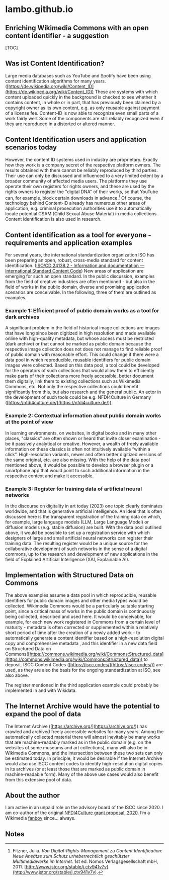 # lambo.github.io

## Enriching Wikimedia Commons with an open content identifier - a suggestion

[TOC]

## Was ist Content Identification?

Large media databases such as YouTube and Spotify have been using content identification algorithms for many years. ([https://de.wikipedia.org/wiki/Content_ID](https://de.wikipedia.org/wiki/Content_ID)) These are systems with which content uploaded quickly in the background is checked to see whether it contains content, in whole or in part, that has previously been claimed by a copyright owner as its own content, e.g. as only reusable against payment of a license fee. Content-ID is now able to recognize even small parts of a work fairly well. Some of the components are still reliably recognized even if they are reproduced in a distorted or altered manner.

## Content Identification users and application scenarios today

However, the content ID systems used in industry are proprietary. Exactly how they work is a company secret of the respective platform owners. The results obtained with them cannot be reliably reproduced by third parties. Their use can only be discussed and influenced to a very limited extent by a broader community of affected media users. The platforms they use operate their own registers for rights owners, and these are used by the rights owners to register the "digital DNA" of their works, so that YouTube can, for example, block certain downloads in advance.[^1] Of course, the technology behind Content-ID already has numerous other areas of application, e.g. criminal prosecution authorities use it to automatically locate potential CSAM (Child Sexual Abuse Material) in media collections. Content identification is also used in research.

## Content identification as a tool for everyone - requirements and application examples

For several years, the international standardization organization ISO has been preparing an open, robust, cross-media standard for content identification. ([ISO/CD 24138.2 - Information and documentation — International Standard Content Code](https://www.iso.org/standard/77899.html)) New areas of application are emerging for such an open standard. In the public discussion, examples from the field of creative industries are often mentioned - but also in the field of works in the public domain, diverse and promising application scenarios are conceivable. In the following, three of them are outlined as examples.

### Example 1: Efficient proof of public domain works as a tool for dark archives

A significant problem in the field of historical image collections are images that have long since been digitized in high resolution and made available online with high-quality metadata, but whose access must be restricted (dark archive) or that cannot be marked as public domain because the respective image collection does not does not manage to find reliable proof of public domain with reasonable effort. This could change if there were a data pool in which reproducible, reusable identifiers for public domain images were collected. Based on this data pool, a tool could be developed for the operators of such collections that would allow them to efficiently make parts of their collections more freely accessible, better document them digitally, link them to existing collections such as Wikimedia Commons, etc. Not only the respective collections could benefit significantly from this, but also research and the general public. An actor in the development of such tools could be e.g. NFDI4Culture in Germany ([https://nfdi4culture.de/](https://nfdi4culture.de/)).

### Example 2: Contextual information about public domain works at the point of view

In learning environments, on websites, in digital books and in many other places, "classics" are often shown or heard that invite closer examination - be it passively analytical or creative. However, a wealth of freely available information on these classics is often not intuitively available “within a click”. High-resolution variants, newer and often better digitized versions of the same original, etc. are also missing. With the help of the data pool mentioned above, it would be possible to develop a browser plugin or a smartphone app that would point to such additional information in the respective context and make it accessible.

### Example 3: Register for training data of artificial neural networks

In the discourse on digitality in art today (2023) one topic clearly dominates worldwide, and that is generative artificial intelligence. An ideal that is often discussed here is the transparent registration of the training data on which, for example, large language models (LLM, Large Language Model) or diffusion models (e.g. stable diffusion) are built. With the data pool outlined above, it would be possible to set up a registration service with which designers of large and small artificial neural networks can register their training data. The resulting register would be a unique source for the collaborative development of such networks in the sense of a digital commons, up to the research and development of new applications in the field of Explained Artificial Intelligence (XAI, Explainable AI).

## Implementation with Structured Data on Commons

The above examples assume a data pool in which reproducible, reusable identifiers for public domain images and other media types would be collected. Wikimedia Commons  would be a particularly suitable starting point, since a critical mass of works in the public domain is continuously being collected, described and used here. It would be conceivable, for example, for each new work registered in Commons from a certain level of maturity - metadata is often corrected or supplemented within a relatively short period of time after the creation of a newly added work - to automatically generate a content identifier based on a high-resolution digital copy and comprehensive metadata , and this identifier in a new data field on Structured Data on Commons([https://commons.wikimedia.org/wiki/Commons:Structured_data](https://commons.wikimedia.org/wiki/Commons:Structured_data)) to deposit. ISCC Content Codes ([https://iscc.codes/](https://iscc.codes/)) are used, as they are also the basis for the ongoing standardization at ISO, see also above.

The register mentioned in the third application example could probably be implemented in and with Wikidata.

## The Internet Archive would have the potential to expand the pool of data

The Internet Archive ([https://archive.org/](https://archive.org/)) has crawled and archived freely accessible websites for many years. Among the automatically collected material there will almost inevitably be many works that are machine-readably marked as in the public domain (e.g. on the websites of some museums and art collections), many will also be in Wikimedia Commons, and the intersection between these two sets can only be estimated today. In principle, it would be desirable if the Internet Archive would also use ISCC content codes to identify high-resolution digital copies in its archives (or at least those that are marked as public domain in machine-readable form). Many of the above use cases would also benefit from this extensive pool of data.

## About the author

I am active in an unpaid role on the advisory board of the ISCC since 2020. I am co-author of the original [NFDI4Culture grant proposal, 2020](https://doi.org/10.3897/rio.6.e57036). I’m a Wikimedia [fanboy](https://twitter.com/Lambo/status/1454064183734116353) since… always.

<!-- Footnotes themselves at the bottom. -->
## Notes

[^1]:
     Fitzner, Julia. _Von Digital-Rights-Management zu Content Identification: Neue Ansätze zum Schutz urheberrechtlich geschützter Multimediawerke im Internet._ 1st ed. Nomos Verlagsgesellschaft mbH, 2011. [http://www.jstor.org/stable/j.ctv941v7v](http://www.jstor.org/stable/j.ctv941v7v).
